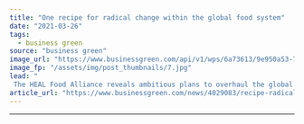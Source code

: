 ```yaml
---
title: "One recipe for radical change within the global food system"
date: "2021-03-26"
tags: 
  - business green
source: "business green"
image_url: "https://www.businessgreen.com/api/v1/wps/6a73613/9e950a53-7bb6-43d0-bf5a-e166992355de/2/uk-farming-iStock-1170096995-185x114.jpg"
image_fp: "/assets/img/post_thumbnails/7.jpg"
lead: "
 The HEAL Food Alliance reveals ambitious plans to overhaul the global food system ..."
article_url: "https://www.businessgreen.com/news/4029083/recipe-radical-change-global-food"
---
```


---
